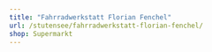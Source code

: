 ```yaml
---
title: "Fahrradwerkstatt Florian Fenchel"
url: /stutensee/fahrradwerkstatt-florian-fenchel/
shop: Supermarkt
---
```

